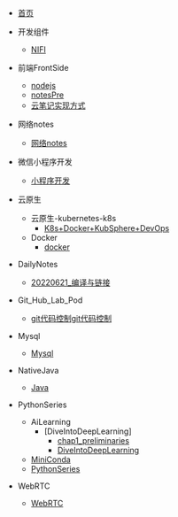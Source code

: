 <!-- docs/_sidebar.md -->
* [首页](/)
* 开发组件
  * [NIFI](/开发组件/NIFI.md)
* 前端FrontSide
  * [nodejs](/前端FrontSide/nodejs.md)
  * [notesPre](/前端FrontSide/notesPre.md)
  * [云笔记实现方式](/前端FrontSide/云笔记实现方式)
* 网络notes
  * [网络notes](/网络notes/网络notes.md)

* 微信小程序开发
    * [小程序开发](/微信小程序开发/小程序开发.md)

* 云原生
  * 云原生-kubernetes-k8s
    * [K8s+Docker+KubSphere+DevOps](/云原生/云原生-kubernetes-k8s/K8s+Docker+KubSphere+DevOps.md)
  * Docker
    * [docker](/云原生/Docker/docker.md)

* DailyNotes
  * [20220621_编译与链接](/DailyNotes/202206/20220621_编译与链接.md)

* Git_Hub_Lab_Pod
  * [git代码控制git代码控制](/Git_Hub_Lab_Pod/git代码控制.md)

* Mysql
  * [Mysql](/Mysql/SQL_Mysql.md)

* NativeJava
  * [Java](/NativeJava/NativeJava.md)


* PythonSeries
  * AiLearning
    * [DiveIntoDeepLearning]
      * [chap1_preliminaries](/PythonSeries/AiLearning/DiveIntoDeepLearning/chap1_preliminaries.md)
      * [DiveIntoDeepLearning](/PythonSeries/AiLearning/DiveIntoDeepLearning/DiveIntoDeepLearning.md)
  * [MiniConda](/PythonSeries/MiniConda.md)
  * [PythonSeries](/PythonSeries/PythonSeries.md)

* WebRTC
  * [WebRTC](/WebRTC/WebRTC.md)
